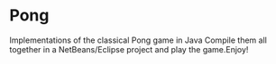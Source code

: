 # Pong
Implementations of the classical Pong game in Java
Compile them all together in a NetBeans/Eclipse project and play the game.Enjoy!
